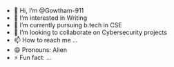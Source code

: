 - 👋 Hi, I’m @Gowtham-911
- 👀 I’m interested in Writing
- 🌱 I’m currently pursuing b.tech in CSE
- 💞️ I’m looking to collaborate on Cybersecurity projects
- 📫 How to reach me ...
- 😄 Pronouns: Alien
- ⚡ Fun fact: ...

<!---
Gowtham-911/Gowtham-911 is a ✨ special ✨ repository because its `README.md` (this file) appears on your GitHub profile.
You can click the Preview link to take a look at your changes.
--->
